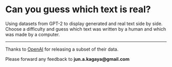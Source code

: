 # Can you guess which text is real?

Using datasets from GPT-2 to display generated and real text side by side.
Choose a difficulty and guess which text was written by a human and which was made by a computer.

---

Thanks to [OpenAI](https://github.com/openai/gpt-2-output-dataset) for releasing a subset of their data.

Please forward any feedback to __jun.a.kagaya@gmail.com__
